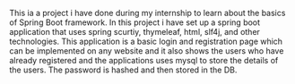 This ia a project i have done during my internship to learn about the basics of Spring Boot framework.
In this project i have set up a spring boot application that uses spring scurtiy, thymeleaf, html, slf4j, and other technologies.
This application is a basic login and registration page which can be implemented on any website and 
it also shows the users who have already registered and the applications uses mysql to store the details of the users. The password is hashed and then stored in the DB.
